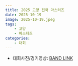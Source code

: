 ```yaml
---
title: 2025 고양 전국 마스터즈
date: 2025-10-19
image: 2025-10-19.jpeg
tags:
    - 고양
    - 마스터즈
categories:
    - 대회
---
```


-   대회사진/경기영상: [BAND LINK](https://band.us/band/93484357/post/329)

<!-- ![](poster.PNG) -->
